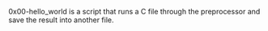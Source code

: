 0x00-hello_world is  a script that runs a C file through the preprocessor and save the result into another file.
